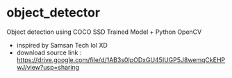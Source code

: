 # object_detector
Object detection using COCO SSD Trained Model + Python OpenCV
- inspired by Samsan Tech lol XD
- download source link : https://drive.google.com/file/d/1AB3s0IpODxGU45IUGP5J8wemqCkEHPwJ/view?usp=sharing
